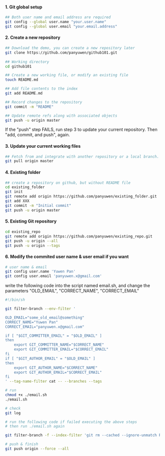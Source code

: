 #### 1. Git global setup
```bash
## Both user name and email address are required
git config --global user.name "your.user.name"
git config --global user.email "your.email.address"
```

#### 2. Create a new repository
```bash
## Download the demo, you can create a new repository later
git clone https://github.com/panyuwen/github101.git
	
## Working directory
cd github101

## Create a new working file, or modify an existing file
touch README.md

## Add file contents to the index
git add README.md

## Record changes to the repository
git commit -m "README"

## Update remote refs along with associated objects
git push -u origin master
```

If the "push" step FAILS, run step 3 to update your current repository. Then "add, commit, and push", again.

#### 3. Update your current working files
```bash
## Fetch from and integrate with another repository or a local branch. You'd better know the difference between "pull" and "fetch"
git pull origin master
```

#### 4. Existing folder
```bash
## create a repository on github, but without README file
cd existing_folder
git init
git remote add origin https://github.com/panyuwen/existing_folder.git
git add XXX
git commit -m "Initial commit"
git push -u origin master
```

#### 5. Existing Git repository
```bash
cd existing_repo
git remote add origin https://github.com/panyuwen/existing_repo.git
git push -u origin --all
git push -u origin --tags
```

#### 6. Modify the commited user name & user email if you want
```bash
# user name & email
git config user.name 'Yuwen Pan'
git config user.email 'panyuwen.x@gmail.com'
```

write the following code into the script named email.sh, and change the parameters "OLD_EMAIL", "CORRECT_NAME", "CORRECT_EMAIL"    

```bash
#!/bin/sh

git filter-branch --env-filter '

OLD_EMAIL="some_old_email@something"
CORRECT_NAME="Yuwen Pan"
CORRECT_EMAIL="panyuwen.x@gmail.com"

if [ "$GIT_COMMITTER_EMAIL" = "$OLD_EMAIL" ]
then
    export GIT_COMMITTER_NAME="$CORRECT_NAME"
    export GIT_COMMITTER_EMAIL="$CORRECT_EMAIL"
fi
if [ "$GIT_AUTHOR_EMAIL" = "$OLD_EMAIL" ]
then
    export GIT_AUTHOR_NAME="$CORRECT_NAME"
    export GIT_AUTHOR_EMAIL="$CORRECT_EMAIL"
fi
' --tag-name-filter cat -- --branches --tags
```

```bash
# run
chmod +x ./email.sh
./email.sh

# check
git log
```

```bash
# run the following code if failed executing the above steps
# then run ./email.sh again

git filter-branch -f --index-filter 'git rm --cached --ignore-unmatch Rakefile' HEAD
```

```bash
# push & finish
git push origin --force --all
```

